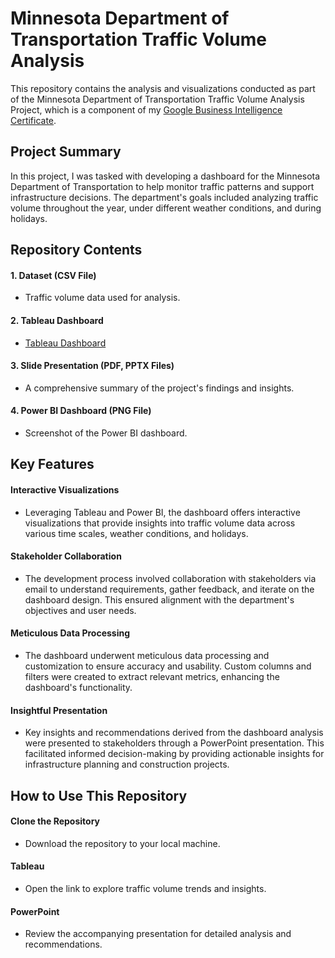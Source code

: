 # Minnesota Department of Transportation Traffic Volume Analysis

This repository contains the analysis and visualizations conducted as part of the Minnesota Department of Transportation Traffic Volume Analysis Project, which is a component of my [Google Business Intelligence Certificate](https://coursera.org/share/c4f4857aeaf61150279d9e74d63276fa).

## Project Summary

In this project, I was tasked with developing a dashboard for the Minnesota Department of Transportation to help monitor traffic patterns and support infrastructure decisions. The department's goals included analyzing traffic volume throughout the year, under different weather conditions, and during holidays.

## Repository Contents

#### 1. Dataset (CSV File)
- Traffic volume data used for analysis.

#### 2. Tableau Dashboard
- [Tableau Dashboard](https://public.tableau.com/app/profile/ahmdlx/viz/theMinnesotaDepartmentofTransportation/Dashboard1#1)

#### 3. Slide Presentation (PDF, PPTX Files)
- A comprehensive summary of the project's findings and insights.

#### 4. Power BI Dashboard (PNG File)
- Screenshot of the Power BI dashboard.

## Key Features

#### Interactive Visualizations
- Leveraging Tableau and Power BI, the dashboard offers interactive visualizations that provide insights into traffic volume data across various time scales, weather conditions, and holidays.

#### Stakeholder Collaboration
- The development process involved collaboration with stakeholders via email to understand requirements, gather feedback, and iterate on the dashboard design. This ensured alignment with the department's objectives and user needs.

#### Meticulous Data Processing
- The dashboard underwent meticulous data processing and customization to ensure accuracy and usability. Custom columns and filters were created to extract relevant metrics, enhancing the dashboard's functionality.

#### Insightful Presentation
- Key insights and recommendations derived from the dashboard analysis were presented to stakeholders through a PowerPoint presentation. This facilitated informed decision-making by providing actionable insights for infrastructure planning and construction projects.

## How to Use This Repository

#### Clone the Repository
- Download the repository to your local machine.

#### Tableau
- Open the link to explore traffic volume trends and insights.

#### PowerPoint
- Review the accompanying presentation for detailed analysis and recommendations.
